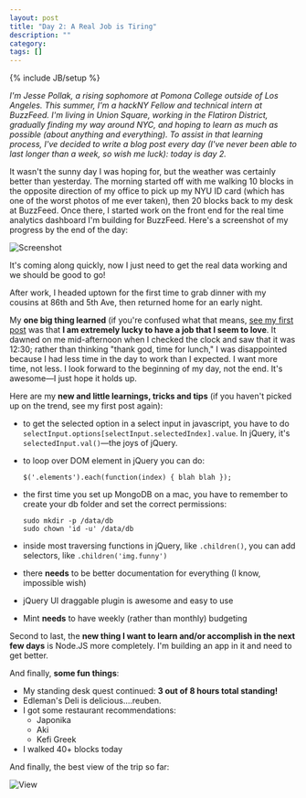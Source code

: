 ```yaml
---
layout: post
title: "Day 2: A Real Job is Tiring"
description: ""
category: 
tags: []
---
```

{% include JB/setup %}

*I'm Jesse Pollak, a rising sophomore at Pomona College outside of Los Angeles. This summer, I'm a hackNY Fellow and technical intern at BuzzFeed. I'm living in Union Square, working in the Flatiron District, gradually finding my way around NYC, and hoping to learn as much as possible (about anything and everything). To assist in that learning process, I've decided to write a blog post every day (I've never been able to last longer than a week, so wish me luck): today is day 2.*

It wasn't the sunny day I was hoping for, but the weather was certainly better than yesterday. The morning started off with me walking 10 blocks in the opposite direction of my office to pick up my NYU ID card (which has one of the worst photos of me ever taken), then 20 blocks back to my desk at BuzzFeed. Once there, I started work on the front end for the real time analytics dashboard I'm building for BuzzFeed. Here's a screenshot of my progress by the end of the day:

![Screenshot](http://f.cl.ly/items/2V3F3P1t2w3Z2U1d3h3U/dashboard.png)

It's coming along quickly, now I just need to get the real data working and we should be good to go!

After work, I headed uptown for the first time to grab dinner with my cousins at 86th and 5th Ave, then returned home for an early night.

My **one big thing learned** (if you're confused what that means, [see my first post](http://jpollak92.github.com/2012/05/21/day-1-dont-be-afraid-to-ask-questions/) was that **I am extremely lucky to have a job that I seem to love**. It dawned on me mid-afternoon when I checked the clock and saw that it was 12:30; rather than thinking "thank god, time for lunch," I was disappointed because I had less time in the day to work than I expected. I want more time, not less. I look forward to the beginning of my day, not the end. It's awesome—I just hope it holds up.

Here are my **new and little learnings, tricks and tips** (if you haven't picked up on the trend, see my first post again):

* to get the selected option in a select input in javascript, you have to do `selectInput.options[selectInput.selectedIndex].value`. In jQuery, it's `selectedInput.val()`—the joys of jQuery.
* to loop over DOM element in jQuery you can do:

    `$('.elements').each(function(index) {
		blah blah
    });`

* the first time you set up MongoDB on a mac, you have to remember to create your db folder and set the correct permissions:

	`sudo mkdir -p /data/db`  
	`sudo chown 'id -u' /data/db`
	
* inside most traversing functions in jQuery, like `.children()`, you can add selectors, like `.children('img.funny')`
* there **needs** to be better documentation for everything (I know, impossible wish)
* jQuery UI draggable plugin is awesome and easy to use
* Mint **needs** to have weekly (rather than monthly) budgeting

Second to last, the  **new thing I want to learn and/or accomplish in the next few days** is Node.JS more completely. I'm building an app in it and need to get better.

And finally, **some fun things**:

* My standing desk quest continued: **3 out of 8 hours total standing!**
* Edleman's Deli is delicious....reuben.
* I got some restaurant recommendations:
	- Japonika
	- Aki
	- Kefi Greek
* I walked 40+ blocks today

And finally, the best view of the trip so far:

![View](http://f.cl.ly/items/1K1g2h0j0Z1v472g1U3M/photo.JPG)